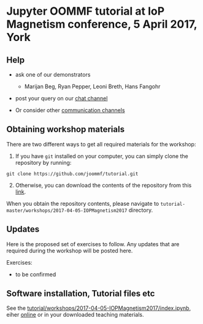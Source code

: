 # Jupyter OOMMF tutorial at IoP Magnetism conference, 5 April 2017, York

## Help

- ask one of our demonstrators
  - Marijan Beg, Ryan Pepper, Leoni Breth, Hans Fangohr

- post your query on
  our [chat channel](https://gitter.im/joommf/support)

- Or consider other [communication channels](http://joommf.github.io/contact.html)

## Obtaining workshop materials

There are two different ways to get all required materials for the workshop:

1. If you have `git` installed on your computer, you can simply clone the repository by running:
```
git clone https://github.com/joommf/tutorial.git
```

2. Otherwise, you can download the contents of the repository from this [link](https://github.com/joommf/tutorial/archive/master.zip).

When you obtain the repository contents, please navigate to `tutorial-master/workshops/2017-04-05-IOPMagnetism2017` directory.

## Updates

Here is the proposed set of exercises to follow. Any updates that are
required during the workshop will be posted here.

Exercises:
- to be confirmed

## Software installation, Tutorial files etc

See
the
[tutorial/workshops/2017-04-05-IOPMagnetism2017/index.ipynb](tutorial/workshops/2017-04-05-IOPMagnetism2017/index.ipynb),
eiher
[online](https://github.com/joommf/tutorial/blob/master/workshops/2017-04-05-IOPMagnetism2017/index.ipynb) or
in your downloaded teaching materials.
